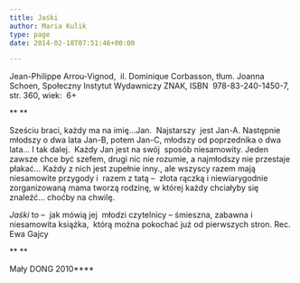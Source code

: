 ```yaml
---
title: Jaśki
author: Maria Kulik
type: page
date: 2014-02-18T07:51:46+00:00

---
```

Jean-Philippe Arrou-Vignod,  il. Dominique Corbasson, tłum. Joanna Schoen, Społeczny Instytut Wydawniczy ZNAK, ISBN  978-83-240-1450-7, str. 360, wiek:  6+

** **

Sześciu braci, każdy ma na imię…Jan.  Najstarszy  jest Jan-A. Następnie  młodszy o dwa lata Jan-B, potem Jan-C, młodszy od poprzednika o dwa lata… I tak dalej.  Każdy Jan jest na swój  sposób niesamowity. Jeden zawsze chce być szefem, drugi nic nie rozumie, a najmłodszy nie przestaje płakać… Każdy z nich jest zupełnie inny., ale wszyscy razem mają  niesamowite przygody i  razem z tatą &#8211;  złota rączką i niewiarygodnie zorganizowaną mama tworzą rodzinę, w której każdy chciałyby się znaleźć… choćby na chwilę.

_Jaśki_ to &#8211;  jak mówią jej  młodzi czytelnicy – śmieszna, zabawna i niesamowita książka,  którą można pokochać już od pierwszych stron. Rec. Ewa Gajcy

** **

Mały DONG 2010****